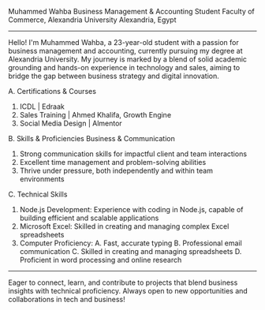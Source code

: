 Muhammed Wahba
Business Management & Accounting Student
Faculty of Commerce, Alexandria University
Alexandria, Egypt
__________________

Hello! I'm Muhammed Wahba, a 23-year-old student with a passion for business management and accounting, currently pursuing my degree at Alexandria University. My journey is marked by a blend of solid academic grounding and hands-on experience in technology and sales, aiming to bridge the gap between business strategy and digital innovation.

A. Certifications & Courses
1. ICDL | Edraak
2. Sales Training | Ahmed Khalifa, Growth Engine
3. Social Media Design | Almentor

B. Skills & Proficiencies
Business & Communication
1. Strong communication skills for impactful client and team interactions
2. Excellent time management and problem-solving abilities
3. Thrive under pressure, both independently and within team environments

C. Technical Skills
1. Node.js Development: Experience with coding in Node.js, capable of building efficient and scalable applications
2. Microsoft Excel: Skilled in creating and managing complex Excel spreadsheets
3. Computer Proficiency:
A. Fast, accurate typing
B. Professional email communication
C. Skilled in creating and managing spreadsheets
D. Proficient in word processing and online research
__________________
Eager to connect, learn, and contribute to projects that blend business insights with technical proficiency. Always open to new opportunities and collaborations in tech and business!
